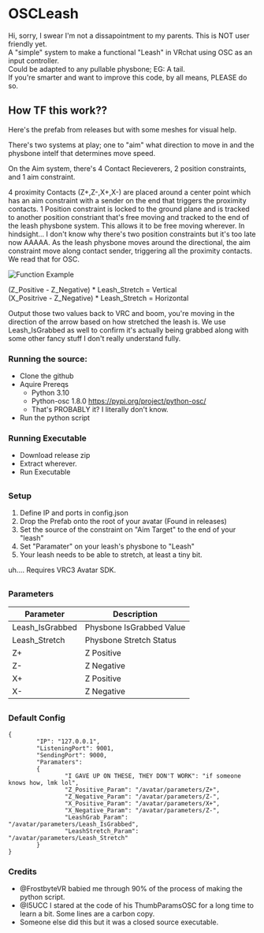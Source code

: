 # OSCLeash

Hi, sorry, I swear I'm not a dissapointment to my parents. This is NOT user friendly yet. <br />
A "simple" system to make a functional "Leash" in VRchat using OSC as an input controller. <br /> 
Could be adapted to any pullable physbone; EG: A tail. <br />
If you're smarter and want to improve this code, by all means, PLEASE do so. 

## How TF this work??

Here's the prefab from releases but with some meshes for visual help.

There's two systems at play; one to "aim" what direction to move in and the physbone intelf that determines move speed.

On the Aim system, there's 4 Contact Recieverers, 2 position constraints, and 1 aim constraint.

4 proximity Contacts (Z+,Z-,X+,X-) are placed around a center point which has an aim constraint with a sender on the end that triggers the proximity contacts. 
1 Position constraint is locked to the ground plane and is tracked to another position constriant that's free moving and tracked to the end of the leash physbone system. This allows it to be free moving wherever. In hindsight... I don't know why there's two position constraints but it's too late now AAAAA. As the leash physbone moves around the directional, the aim constraint move along contact sender, triggering all the proximity contacts. We read that for OSC.

![Function Example](https://cdn.discordapp.com/attachments/606734710328000532/1011420984303165500/Example_Gif.gif)

(Z_Positive - Z_Negative) * Leash_Stretch = Vertical  <br />
(X_Positrive - Z_Negative) * Leash_Stretch = Horizontal

Output those two values back to VRC and boom, you're moving in the direction of the arrow based on how stretched the leash is. We use Leash_IsGrabbed as well to confirm it's actually being grabbed along with some other fancy stuff I don't really understand fully.

### Running the source:
- Clone the github
- Aquire Prereqs
  - Python 3.10
  - Python-osc 1.8.0 https://pypi.org/project/python-osc/
  - That's PROBABLY it? I literally don't know.
- Run the python script

### Running Executable
- Download release zip
- Extract wherever.
- Run Executable

##

### Setup
1. Define IP and ports in config.json
3. Drop the Prefab onto the root of your avatar (Found in releases)
4. Set the source of the constraint on "Aim Target" to the end of your "leash"
5. Set "Paramater" on your leash's physbone to "Leash" 
6. Your leash needs to be able to stretch, at least a tiny bit.

uh....
Requires VRC3 Avatar SDK.

##

### Parameters

| Parameter | Description |
| --- | --- |
|Leash_IsGrabbed | Physbone IsGrabbed Value
|Leash_Stretch | Physbone Stretch Status
| Z+ | Z Positive |
| Z- | Z Negative |
| X+ | Z Positive |
| X- | Z Negative |

##

### Default Config

```
{
        "IP": "127.0.0.1",
        "ListeningPort": 9001,
        "SendingPort": 9000,
        "Paramaters":
        {
                "I GAVE UP ON THESE, THEY DON'T WORK": "if someone knows how, lmk lol",
                "Z_Positive_Param": "/avatar/parameters/Z+",
                "Z_Negative_Param": "/avatar/parameters/Z-",
                "X_Positive_Param": "/avatar/parameters/X+",
                "X_Negative_Param": "/avatar/parameters/Z-",
                "LeashGrab_Param": "/avatar/parameters/Leash_IsGrabbed",
                "LeashStretch_Param": "/avatar/parameters/Leash_Stretch"
        }
}
```

### Credits

- @FrostbyteVR babied me through 90% of the process of making the python script.
- @I5UCC I stared at the code of his ThumbParamsOSC for a long time to learn a bit. Some lines are a carbon copy.
- Someone else did this but it was a closed source executable.
